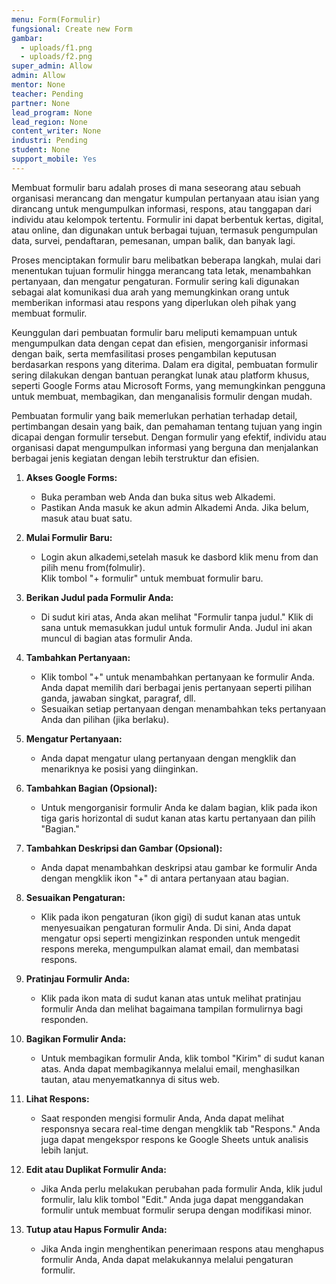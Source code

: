 ```yaml
---
menu: Form(Formulir)
fungsional: Create new Form
gambar:
  - uploads/f1.png
  - uploads/f2.png
super_admin: Allow
admin: Allow
mentor: None
teacher: Pending
partner: None
lead_program: None
lead_region: None
content_writer: None
industri: Pending
student: None
support_mobile: Yes
---
```

Membuat formulir baru adalah proses di mana seseorang atau sebuah organisasi merancang dan mengatur kumpulan pertanyaan atau isian yang dirancang untuk mengumpulkan informasi, respons, atau tanggapan dari individu atau kelompok tertentu. Formulir ini dapat berbentuk kertas, digital, atau online, dan digunakan untuk berbagai tujuan, termasuk pengumpulan data, survei, pendaftaran, pemesanan, umpan balik, dan banyak lagi.

Proses menciptakan formulir baru melibatkan beberapa langkah, mulai dari menentukan tujuan formulir hingga merancang tata letak, menambahkan pertanyaan, dan mengatur pengaturan. Formulir sering kali digunakan sebagai alat komunikasi dua arah yang memungkinkan orang untuk memberikan informasi atau respons yang diperlukan oleh pihak yang membuat formulir.

Keunggulan dari pembuatan formulir baru meliputi kemampuan untuk mengumpulkan data dengan cepat dan efisien, mengorganisir informasi dengan baik, serta memfasilitasi proses pengambilan keputusan berdasarkan respons yang diterima. Dalam era digital, pembuatan formulir sering dilakukan dengan bantuan perangkat lunak atau platform khusus, seperti Google Forms atau Microsoft Forms, yang memungkinkan pengguna untuk membuat, membagikan, dan menganalisis formulir dengan mudah.

Pembuatan formulir yang baik memerlukan perhatian terhadap detail, pertimbangan desain yang baik, dan pemahaman tentang tujuan yang ingin dicapai dengan formulir tersebut. Dengan formulir yang efektif, individu atau organisasi dapat mengumpulkan informasi yang berguna dan menjalankan berbagai jenis kegiatan dengan lebih terstruktur dan efisien.

1. **Akses Google Forms:**

   * Buka peramban web Anda dan buka situs web Alkademi.
   * Pastikan Anda masuk ke akun admin Alkademi Anda. Jika belum, masuk atau buat satu.
2. **Mulai Formulir Baru:**

   * L﻿ogin akun alkademi,setelah masuk ke dasbord klik menu from dan pilih menu from(folmulir).\
     Klik tombol "+ formulir" untuk membuat formulir baru.
3. **Berikan Judul pada Formulir Anda:**

   * Di sudut kiri atas, Anda akan melihat "Formulir tanpa judul." Klik di sana untuk memasukkan judul untuk formulir Anda. Judul ini akan muncul di bagian atas formulir Anda.
4. **Tambahkan Pertanyaan:**

   * Klik tombol "+" untuk menambahkan pertanyaan ke formulir Anda. Anda dapat memilih dari berbagai jenis pertanyaan seperti pilihan ganda, jawaban singkat, paragraf, dll.
   * Sesuaikan setiap pertanyaan dengan menambahkan teks pertanyaan Anda dan pilihan (jika berlaku).
5. **Mengatur Pertanyaan:**

   * Anda dapat mengatur ulang pertanyaan dengan mengklik dan menariknya ke posisi yang diinginkan.
6. **Tambahkan Bagian (Opsional):**

   * Untuk mengorganisir formulir Anda ke dalam bagian, klik pada ikon tiga garis horizontal di sudut kanan atas kartu pertanyaan dan pilih "Bagian."
7. **Tambahkan Deskripsi dan Gambar (Opsional):**

   * Anda dapat menambahkan deskripsi atau gambar ke formulir Anda dengan mengklik ikon "+" di antara pertanyaan atau bagian.
8. **Sesuaikan Pengaturan:**

   * Klik pada ikon pengaturan (ikon gigi) di sudut kanan atas untuk menyesuaikan pengaturan formulir Anda. Di sini, Anda dapat mengatur opsi seperti mengizinkan responden untuk mengedit respons mereka, mengumpulkan alamat email, dan membatasi respons.
9. **Pratinjau Formulir Anda:**

   * Klik pada ikon mata di sudut kanan atas untuk melihat pratinjau formulir Anda dan melihat bagaimana tampilan formulirnya bagi responden.
10. **Bagikan Formulir Anda:**

    * Untuk membagikan formulir Anda, klik tombol "Kirim" di sudut kanan atas. Anda dapat membagikannya melalui email, menghasilkan tautan, atau menyematkannya di situs web.
11. **Lihat Respons:**

    * Saat responden mengisi formulir Anda, Anda dapat melihat responsnya secara real-time dengan mengklik tab "Respons." Anda juga dapat mengekspor respons ke Google Sheets untuk analisis lebih lanjut.
12. **Edit atau Duplikat Formulir Anda:**

    * Jika Anda perlu melakukan perubahan pada formulir Anda, klik judul formulir, lalu klik tombol "Edit." Anda juga dapat menggandakan formulir untuk membuat formulir serupa dengan modifikasi minor.
13. **Tutup atau Hapus Formulir Anda:**

    * Jika Anda ingin menghentikan penerimaan respons atau menghapus formulir Anda, Anda dapat melakukannya melalui pengaturan formulir.